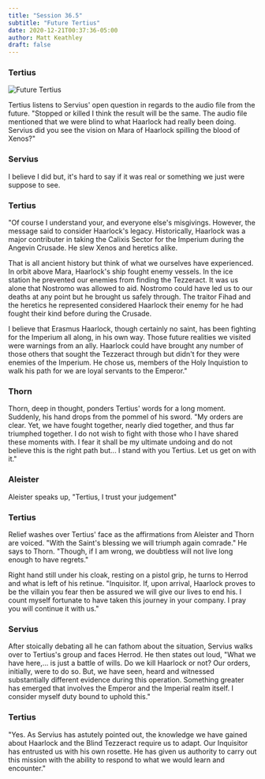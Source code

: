 ```yaml
---
title: "Session 36.5"
subtitle: "Future Tertius"
date: 2020-12-21T00:37:36-05:00
author: Matt Keathley
draft: false
---
```


### Tertius 

![Future Tertius](/images/future-tertius.png)

Tertius listens to Servius' open question in regards to the audio file from the future. "Stopped or killed I think the result will be the same. The audio file mentioned that we were blind to what Haarlock had really been doing. Servius did you see the vision on Mara of Haarlock spilling the blood of Xenos?"

### Servius
I believe I did but, it's hard to say if it was real or something we just were suppose to see.

### Tertius
"Of course I understand your, and everyone else's misgivings. However, the message said to consider Haarlock's legacy. Historically, Haarlock was a major contributer in taking the Calixis Sector for the Imperium during the Angevin Crusade. He slew Xenos and heretics alike.

That is all ancient history but think of what we ourselves have experienced. In orbit above Mara, Haarlock's ship fought enemy vessels. In the ice station he prevented our enemies from finding the Tezzeract. It was us alone that Nostromo was allowed to aid. Nostromo could have led us to our deaths at any point but he brought us safely through. The traitor Fihad and the heretics he represented considered Haarlock their enemy for he had fought their kind before during the Crusade.

I believe that Erasmus Haarlock, though certainly no saint, has been fighting for the Imperium all along, in his own way. Those future realities we visited were warnings from an ally. Haarlock could have brought any number of those others that sought the Tezzeract through but didn't for they were enemies of the Imperium. He chose us, members of the Holy Inquistion to walk his path for we are loyal servants to the Emperor."

### Thorn
Thorn, deep in thought, ponders Tertius' words for a long moment. Suddenly, his hand drops from the pommel of his sword. "My orders are clear. Yet, we have fought together, nearly died together, and thus far triumphed together. I do not wish to fight with those who I have shared these moments with. I fear it shall be my ultimate undoing and do not believe this is the right path but... I stand with you Tertius. Let us get on with it."

### Aleister
Aleister speaks up,  "Tertius, I trust your judgement"

### Tertius
Relief washes over Tertius' face as the affirmations from Aleister and Thorn are voiced. "With the Saint's blessing we will triumph again comrade." He says to Thorn. "Though, if I am wrong, we doubtless will not live long enough to have regrets."

Right hand still under his cloak, resting on a pistol grip, he turns to Herrod and what is left of his retinue. "Inquisitor. If, upon arrival, Haarlock proves to be the villain you fear then be assured we will give our lives to end his. I count myself fortunate to have taken this journey in your company. I pray you will continue it with us."

### Servius
After stoically debating all he can fathom about the situation, Servius walks over to Tertius's group and faces Herrod. He then states out loud, "What we have here,... is just a battle of wills. Do we kill Haarlock or not? Our orders, initially, were to do so. But, we have seen, heard and witnessed substantially different evidence during this operation. Something greater has emerged that involves the Emperor and the Imperial realm itself. I consider myself duty bound to uphold this."

### Tertius
"Yes. As Servius has astutely pointed out, the knowledge we have gained about Haarlock and the Blind Tezzeract require us to adapt. Our Inquisitor has entrusted us with his own rosette. He has given us authority to carry out this mission with the ability to respond to what we would learn and encounter."

